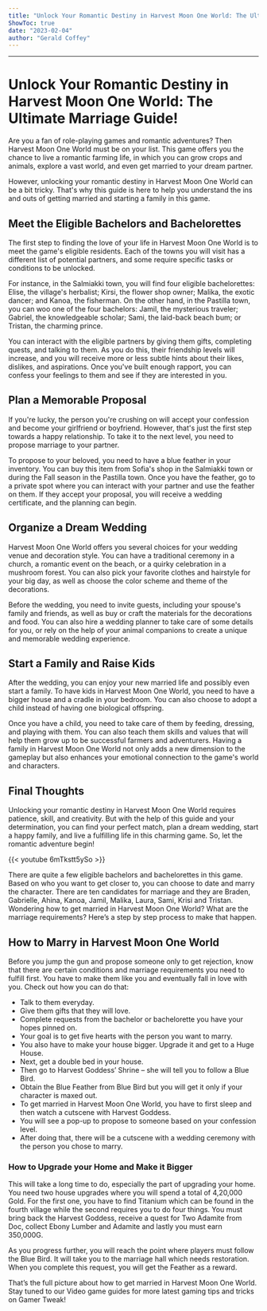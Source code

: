 ```yaml
---
title: "Unlock Your Romantic Destiny in Harvest Moon One World: The Ultimate Marriage Guide!"
ShowToc: true 
date: "2023-02-04"
author: "Gerald Coffey"
---
```

*****
# Unlock Your Romantic Destiny in Harvest Moon One World: The Ultimate Marriage Guide!

Are you a fan of role-playing games and romantic adventures? Then Harvest Moon One World must be on your list. This game offers you the chance to live a romantic farming life, in which you can grow crops and animals, explore a vast world, and even get married to your dream partner.

However, unlocking your romantic destiny in Harvest Moon One World can be a bit tricky. That's why this guide is here to help you understand the ins and outs of getting married and starting a family in this game. 

## Meet the Eligible Bachelors and Bachelorettes

The first step to finding the love of your life in Harvest Moon One World is to meet the game's eligible residents. Each of the towns you will visit has a different list of potential partners, and some require specific tasks or conditions to be unlocked.

For instance, in the Salmiakki town, you will find four eligible bachelorettes: Elise, the village's herbalist; Kirsi, the flower shop owner; Malika, the exotic dancer; and Kanoa, the fisherman. On the other hand, in the Pastilla town, you can woo one of the four bachelors: Jamil, the mysterious traveler; Gabriel, the knowledgeable scholar; Sami, the laid-back beach bum; or Tristan, the charming prince.

You can interact with the eligible partners by giving them gifts, completing quests, and talking to them. As you do this, their friendship levels will increase, and you will receive more or less subtle hints about their likes, dislikes, and aspirations. Once you've built enough rapport, you can confess your feelings to them and see if they are interested in you.

## Plan a Memorable Proposal

If you're lucky, the person you're crushing on will accept your confession and become your girlfriend or boyfriend. However, that's just the first step towards a happy relationship. To take it to the next level, you need to propose marriage to your partner.

To propose to your beloved, you need to have a blue feather in your inventory. You can buy this item from Sofia's shop in the Salmiakki town or during the Fall season in the Pastilla town. Once you have the feather, go to a private spot where you can interact with your partner and use the feather on them. If they accept your proposal, you will receive a wedding certificate, and the planning can begin.

## Organize a Dream Wedding

Harvest Moon One World offers you several choices for your wedding venue and decoration style. You can have a traditional ceremony in a church, a romantic event on the beach, or a quirky celebration in a mushroom forest. You can also pick your favorite clothes and hairstyle for your big day, as well as choose the color scheme and theme of the decorations.

Before the wedding, you need to invite guests, including your spouse's family and friends, as well as buy or craft the materials for the decorations and food. You can also hire a wedding planner to take care of some details for you, or rely on the help of your animal companions to create a unique and memorable wedding experience.

## Start a Family and Raise Kids

After the wedding, you can enjoy your new married life and possibly even start a family. To have kids in Harvest Moon One World, you need to have a bigger house and a cradle in your bedroom. You can also choose to adopt a child instead of having one biological offspring.

Once you have a child, you need to take care of them by feeding, dressing, and playing with them. You can also teach them skills and values that will help them grow up to be successful farmers and adventurers. Having a family in Harvest Moon One World not only adds a new dimension to the gameplay but also enhances your emotional connection to the game's world and characters.

## Final Thoughts

Unlocking your romantic destiny in Harvest Moon One World requires patience, skill, and creativity. But with the help of this guide and your determination, you can find your perfect match, plan a dream wedding, start a happy family, and live a fulfilling life in this charming game. So, let the romantic adventure begin!

{{< youtube 6mTkstt5ySo >}} 



There are quite a few eligible bachelors and bachelorettes in this game. Based on who you want to get closer to, you can choose to date and marry the character. There are ten candidates for marriage and they are Braden, Gabrielle, Ahina, Kanoa, Jamil, Malika, Laura, Sami, Krisi and Tristan. Wondering how to get married in Harvest Moon One World? What are the marriage requirements? Here’s a step by step process to make that happen.
 
## How to Marry in Harvest Moon One World
 
Before you jump the gun and propose someone only to get rejection, know that there are certain conditions and marriage requirements you need to fulfill first. You have to make them like you and eventually fall in love with you. Check out how you can do that:
 
- Talk to them everyday.
 - Give them gifts that they will love.
 - Complete requests from the bachelor or bachelorette you have your hopes pinned on.
 - Your goal is to get five hearts with the person you want to marry.
 - You also have to make your house bigger. Upgrade it and get to a Huge House.
 - Next, get a double bed in your house.
 - Then go to Harvest Goddess’ Shrine – she will tell you to follow a Blue Bird.
 - Obtain the Blue Feather from Blue Bird but you will get it only if your character is maxed out.
 - To get married in Harvest Moon One World, you have to first sleep and then watch a cutscene with Harvest Goddess.
 - You will see a pop-up to propose to someone based on your confession level.
 - After doing that, there will be a cutscene with a wedding ceremony with the person you chose to marry.

 

 
### How to Upgrade your Home and Make it Bigger
 
This will take a long time to do, especially the part of upgrading your home. You need two house upgrades where you will spend a total of 4,20,000 Gold. For the first one, you have to find Titanium which can be found in the fourth village while the second requires you to do four things. You must bring back the Harvest Goddess, receive a quest for Two Adamite from Doc, collect Ebony Lumber and Adamite and lastly you must earn 350,000G.
 
As you progress further, you will reach the point where players must follow the Blue Bird. It will take you to the marriage hall which needs restoration. When you complete this request, you will get the Feather as a reward.
 
That’s the full picture about how to get married in Harvest Moon One World. Stay tuned to our Video game guides for more latest gaming tips and tricks on Gamer Tweak!




